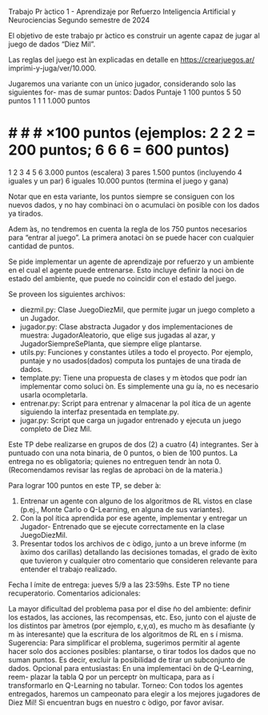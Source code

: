 Trabajo Pr ́actico 1 - Aprendizaje por Refuerzo
Inteligencia Artificial y Neurociencias
Segundo semestre de 2024

El objetivo de este trabajo pr ́actico es construir un agente capaz de jugar al juego
de dados “Diez Mil”.

Las reglas del juego est ́an explicadas en detalle en https://crearjuegos.ar/
imprimi-y-juga/ver/10.000.

Jugaremos una variante con un  ́unico jugador, considerando solo las siguientes for-
mas de sumar puntos:
Dados Puntaje
1 100 puntos
5 50 puntos
1 1 1 1.000 puntos
# # # # ×100 puntos (ejemplos: 2 2 2 = 200 puntos; 6 6 6 = 600 puntos)
1 2 3 4 5 6 3.000 puntos (escalera)
3 pares 1.500 puntos (incluyendo 4 iguales y un par)
6 iguales 10.000 puntos (termina el juego y gana)

Notar que en esta variante, los puntos siempre se consiguen con los nuevos dados, y
no hay combinaci ́on o acumulaci ́on posible con los dados ya tirados.

Adem ́as, no tendremos en cuenta la regla de los 750 puntos necesarios para “entrar
al juego”. La primera anotaci ́on se puede hacer con cualquier cantidad de puntos.

Se pide implementar un agente de aprendizaje por refuerzo y un ambiente en el cual
el agente puede entrenarse. Esto incluye definir la noci ́on de estado del ambiente,
que puede no coincidir con el estado del juego.

Se proveen los siguientes archivos:
- diezmil.py: Clase JuegoDiezMil, que permite jugar un juego completo a un Jugador.
- jugador.py: Clase abstracta Jugador y dos implementaciones de muestra:
  JugadorAleatorio, que elige sus jugadas al azar, y JugadorSiempreSePlanta, que siempre elige plantarse.
- utils.py: Funciones y constantes  ́utiles a todo el proyecto. Por ejemplo,
  puntaje y no usados(dados) computa los puntajes de una tirada de dados.
- template.py: Tiene una propuesta de clases y m ́etodos que podr ́ıan implementar como soluci ́on. 
  Es simplemente una gu ́ıa, no es necesario usarla ocompletarla.
- entrenar.py: Script para entrenar y almacenar la pol ́ıtica de un agente siguiendo la interfaz presentada en template.py.
- jugar.py: Script que carga un jugador entrenado y ejecuta un juego completo de Diez Mil.

Este TP debe realizarse en grupos de dos (2) a cuatro (4) integrantes. Ser ́a
puntuado con una nota binaria, de 0 puntos, o bien de 100 puntos. La entrega no
es obligatoria; quienes no entreguen tendr ́an nota 0. (Recomendamos revisar las
reglas de aprobaci ́on de la materia.)

Para lograr 100 puntos en este TP, se deber ́a:
1. Entrenar un agente con alguno de los algoritmos de RL vistos en clase (p.ej.,
Monte Carlo o Q-Learning, en alguna de sus variantes).
2. Con la pol ́ıtica aprendida por ese agente, implementar y entregar un Jugador-
Entrenado que se ejecute correctamente en la clase JuegoDiezMil.
3. Presentar todos los archivos de c ́odigo, junto a un breve informe (m ́aximo dos
carillas) detallando las decisiones tomadas, el grado de  ́exito que tuvieron y
cualquier otro comentario que consideren relevante para entender el trabajo
realizado.

Fecha l ́ımite de entrega: jueves 5/9 a las 23:59hs. Este TP no tiene recuperatorio.
Comentarios adicionales:

La mayor dificultad del problema pasa por el dise ̃no del ambiente: definir los
estados, las acciones, las recompensas, etc. Eso, junto con el ajuste de los
distintos par ́ametros (por ejemplo, ε,γ,α), es mucho m ́as desafiante (y m ́as
interesante) que la escritura de los algoritmos de RL en s ́ı misma.
Sugerencia: Para simplificar el problema, sugerimos permitir al agente hacer
solo dos acciones posibles: plantarse, o tirar todos los dados que no suman
puntos. Es decir, excluir la posibilidad de tirar un subconjunto de dados.
Opcional para entusiastas: En una implementaci ́on de Q-Learning, reem-
plazar la tabla Q por un perceptr ́on multicapa, para as ́ı transformarlo en
Q-Learning no tabular.
Torneo: Con todos los agentes entregados, haremos un campeonato para elegir
a los mejores jugadores de Diez Mil!
Si encuentran bugs en nuestro c ́odigo, por favor avisar.
